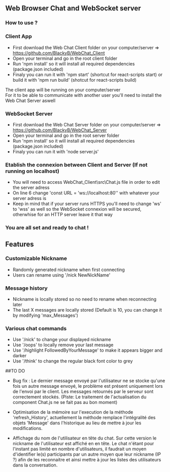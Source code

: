 ## Web Browser Chat and WebSocket server

### How to use ?

### Client App 
- First download the Web Chat Client folder on your computer/server => https://github.com/BlackyB/WebChat_Client
- Open your terminal and go in the root client folder
- Run 'npm install' so it will install all required dependencies (package.json included)
- Finaly you can run it with 'npm start' (shortcut for react-scripts start) or build it with 'npm run build' (shotcut for react-scripts build)

The client app will be running on your computer/server   
For it to be able to communicate with another user you'll need to install the Web Chat Server aswell

### WebSocket Server

- First download the Web Chat Server folder on your computer/server => https://github.com/BlackyB/WebChat_Server
- Open your terminal and go in the root server folder
- Run 'npm install' so it will install all required dependencies (package.json included)
- Finaly you can run it with 'node server.js'

### Etablish the connexion between Client and Server (If not running on localhost)

- You will need to access WebChat_Client\src\Chat.js file in order to edit the server adress
- On line 6 change 'const URL = 'ws://localhost:80'' with whatever your server adress is
- Keep in mind that if your server runs HTTPS you'll need to change 'ws' to 'wss' as well so the WebSocket connexion will be secured, otherwhise for an HTTP server leave it that way

### You are all set and ready to chat !


## Features

### Customizable Nickname
- Randomly generated nickname when first connecting
- Users can rename using '/nick NewNickName'

### Message history
- Nickname is locally stored so no need to rename when reconnecting later
- The last X messages are locally stored (Default is 10, you can change it by modifying 'max_Messages')

### Various chat commands
- Use '/nick' to change your displayed nickname
- Use '/oops' to locally remove your last message
- Use '/highlight FollowedByYourMessage' to make it appears bigger and darker
- Use '/think' to change the regular black font color to grey

##TO DO

- Bug fix : Le dernier message envoyé par l'utilisateur ne se stocke qu'une fois un autre message envoyé, le problème est présent uniquement lors de l'envoi par le client. Les messages retournés par le serveur sont correctement stockés. (Piste: Le traitement de l'actualisation du component Chat.js ne se fait pas au bon moment)

- Optimisation de la mémoire sur l'execution de la méthode 'refresh_History', actuellement la méthode remplace l'intégralité des objets 'Message' dans l'historique au lieu de mettre à jour les modifications.

- Affichage du nom de l'utilisateur en tête du chat. Sur cette version le nickname de l'utilisateur est affiché en en tête. Le chat n'étant pour l'instant pas limité en nombre d'utilisateurs, il faudrait un moyen d'identifier le(s) participants par un autre moyen que leur nickname (IP ?) afin de les reconnaitre et ainsi mettre à jour les listes des utilisateurs dans la conversation.